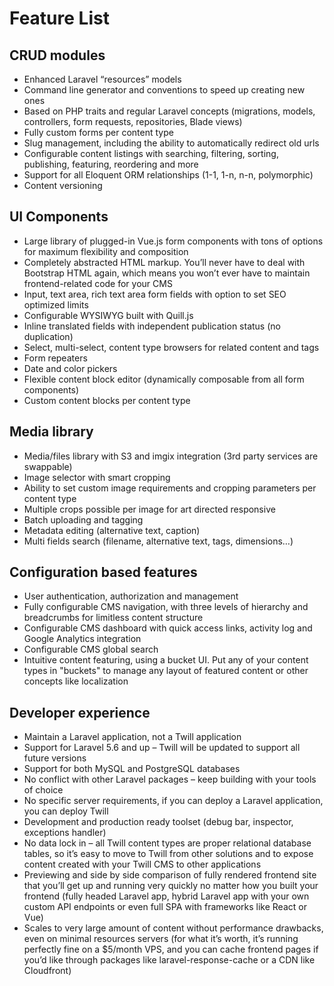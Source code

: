 # Feature List

## CRUD modules

* Enhanced Laravel “resources” models
* Command line generator and conventions to speed up creating new ones
* Based on PHP traits and regular Laravel concepts (migrations, models, controllers, form requests, repositories, Blade views)
* Fully custom forms per content type
* Slug management, including the ability to automatically redirect old urls
* Configurable content listings with searching, filtering, sorting, publishing, featuring, reordering and more
* Support for all Eloquent ORM relationships (1-1, 1-n, n-n, polymorphic)
* Content versioning

## UI Components

* Large library of plugged-in Vue.js form components with tons of options for maximum flexibility and composition
* Completely abstracted HTML markup. You’ll never have to deal with Bootstrap HTML again, which means you won’t ever have to maintain frontend-related code for your CMS
* Input, text area, rich text area form fields with option to set SEO optimized limits
* Configurable WYSIWYG built with Quill.js
* Inline translated fields with independent publication status (no duplication)
* Select, multi-select, content type browsers for related content and tags
* Form repeaters
* Date and color pickers
* Flexible content block editor (dynamically composable from all form components)
* Custom content blocks per content type

## Media library

* Media/files library with S3 and imgix integration (3rd party services are swappable)
* Image selector with smart cropping
* Ability to set custom image requirements and cropping parameters per content type
* Multiple crops possible per image for art directed responsive
* Batch uploading and tagging
* Metadata editing (alternative text, caption)
* Multi fields search (filename, alternative text, tags, dimensions…)

## Configuration based features

* User authentication, authorization and management
* Fully configurable CMS navigation, with three levels of hierarchy and breadcrumbs for limitless content structure
* Configurable CMS dashboard with quick access links, activity log and Google Analytics integration
* Configurable CMS global search
* Intuitive content featuring, using a bucket UI. Put any of your content types in "buckets" to manage any layout of featured content or other concepts like localization

## Developer experience

* Maintain a Laravel application, not a Twill application
* Support for Laravel 5.6 and up – Twill will be updated to support all future versions
* Support for both MySQL and PostgreSQL databases
* No conflict with other Laravel packages – keep building with your tools of choice
* No specific server requirements, if you can deploy a Laravel application, you can deploy Twill
* Development and production ready toolset (debug bar, inspector, exceptions handler)
* No data lock in – all Twill content types are proper relational database tables, so it’s easy to move to Twill from other solutions and to expose content created with your Twill CMS to other applications
* Previewing and side by side comparison of fully rendered frontend site that you’ll get up and running very quickly no matter how you built your frontend (fully headed Laravel app, hybrid Laravel app with your own custom API endpoints or even full SPA with frameworks like React or Vue)
* Scales to very large amount of content without performance drawbacks, even on minimal resources servers (for what it’s worth, it’s running perfectly fine on a $5/month VPS, and you can cache frontend pages if you’d like through packages like laravel-response-cache or a CDN like Cloudfront)
